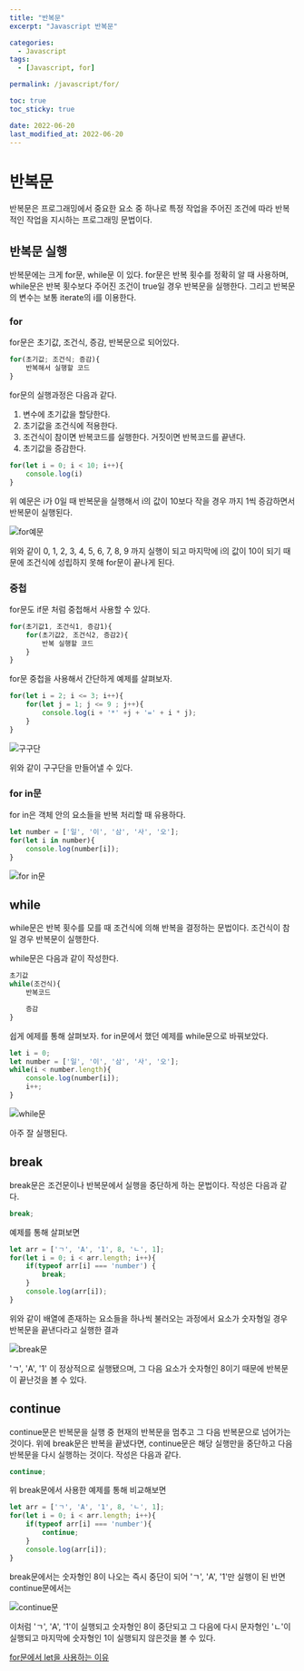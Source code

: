 ```yaml
---
title: "반복문"
excerpt: "Javascript 반복문"

categories:
  - Javascript
tags:
  - [Javascript, for]

permalink: /javascript/for/

toc: true
toc_sticky: true

date: 2022-06-20
last_modified_at: 2022-06-20
---
```


# 반복문
반복문은 프로그래밍에서 중요한 요소 중 하나로 특정 작업을 주어진 조건에 따라 반복적인 작업을 지시하는 프로그래밍 문법이다.

## 반복문 실행
반복문에는 크게 for문, while문 이 있다. for문은 반복 횟수를 정확히 알 때 사용하며, while문은 반복 횟수보다 주어진 조건이 true일 경우 반복문을 실행한다.
그리고 반복문의 변수는 보통 iterate의 i를 이용한다.

### for
for문은 초기값, 조건식, 증감, 반복문으로 되어있다. 
```javascript
for(초기값; 조건식; 증감){
    반복해서 실행할 코드
}
```
for문의 실행과정은 다음과 같다.
1. 변수에 초기값을 할당한다.
2. 초기값을 조건식에 적용한다.
3. 조건식이 참이면 반복코드를 실행한다. 거짓이면 반복코드를 끝낸다.
4. 초기값을 증감한다.

```javascript
for(let i = 0; i < 10; i++){
    console.log(i)
}
```
위 예문은 i가 0일 때 반복문을 실행해서 i의 값이 10보다 작을 경우 까지 1씩 증감하면서 반복문이 실행된다.

![for예문](https://user-images.githubusercontent.com/46247666/56254984-01d1d800-60fe-11e9-99a8-0dff10672eb9.jpg)

위와 같이 0, 1, 2, 3, 4, 5, 6, 7, 8, 9 까지 실행이 되고 마지막에 i의 값이 10이 되기 때문에 조건식에 성립하지 못해 for문이 끝나게 된다.

### 중첩
for문도 if문 처럼 중첩해서 사용할 수 있다. 
```javascript
for(초기값1, 조건식1, 증감1){
    for(초기값2, 조건식2, 증감2){
        반복 실행할 코드
    }
}
```

for문 중첩을 사용해서 간단하게 예제를 살펴보자.

```javascript
for(let i = 2; i <= 3; i++){
    for(let j = 1; j <= 9 ; j++){
        console.log(i + '*' +j + '=' + i * j);
    }
}
```

![구구단](https://user-images.githubusercontent.com/46247666/56255487-08f9e580-6100-11e9-9a77-0d92b4956219.jpg)

위와 같이 구구단을 만들어낼 수 있다.

### for in문
for in은 객체 안의 요소들을 반복 처리할 때 유용하다.
```javascript
let number = ['일', '이', '삼', '사', '오'];
for(let i in number){
    console.log(number[i]);
}
```
![for in문](https://user-images.githubusercontent.com/46247666/56255862-5c206800-6101-11e9-9413-5ee66a4a0566.jpg)

## while
while문은 반복 횟수를 모를 때 조건식에 의해 반복을 결정하는 문법이다. 조건식이 참일 경우 반복문이 실행한다.

while문은 다음과 같이 작성한다.
```javascript
초기값
while(조건식){
    반복코드

    증감
}
```

쉽게 에제를 통해 살펴보자.
for in문에서 했던 예제를 while문으로 바꿔보았다.

```javascript
let i = 0;
let number = ['일', '이', '삼', '사', '오'];
while(i < number.length){
    console.log(number[i]);
    i++;
}
```

![while문](https://user-images.githubusercontent.com/46247666/56256967-bcb1a400-6105-11e9-9a53-ed809930190c.jpg)

아주 잘 실행된다.

## break
break문은 조건문이나 반복문에서 실행을 중단하게 하는 문법이다. 작성은 다음과 같다.
```javascript
break;
```
예제를 통해 살펴보면
```javascript
let arr = ['ㄱ', 'A', '1', 8, 'ㄴ', 1];
for(let i = 0; i < arr.length; i++){
    if(typeof arr[i] === 'number') {
        break;
    }
    console.log(arr[i]);
}
```

위와 같이 배열에 존재하는 요소들을 하나씩 불러오는 과정에서 요소가 숫자형일 경우 반복문을 끝낸다라고 실행한 결과

![break문](https://user-images.githubusercontent.com/46247666/56258812-dd7cf800-610b-11e9-9507-0f572869bca1.jpg)

'ㄱ', 'A', '1' 이 정상적으로 실행됐으며, 그 다음 요소가 숫자형인 8이기 때문에 반복문이 끝난것을 볼 수 있다.

## continue 
continue문은 반복문을 실행 중 현재의 반복문을 멈추고 그 다음 반복문으로 넘어가는 것이다. 위에 break문은 반복을 끝냈다면, continue문은 해당 실행만을 중단하고 다음 반복문을 다시 실행하는 것이다. 작성은 다음과 같다.
```javascript
continue;
```
위 break문에서 사용한 예제를 통해 비교해보면
```javascript
let arr = ['ㄱ', 'A', '1', 8, 'ㄴ', 1];
for(let i = 0; i < arr.length; i++){
    if(typeof arr[i] === 'number'){
        continue;
    }
    console.log(arr[i]);
}
```
break문에서는 숫자형인 8이 나오는 즉시 중단이 되어 'ㄱ', 'A', '1'만 실행이 된 반면 continue문에서는

![continue문](https://user-images.githubusercontent.com/46247666/56259342-a3acf100-610d-11e9-8c29-790b2f1f20fb.jpg)

이처럼 'ㄱ', 'A', '1'이 실행되고 숫자형인 8이 중단되고 그 다음에 다시 문자형인 'ㄴ'이 실행되고 마지막에 숫자형인 1이 실행되지 않은것을 볼 수 있다.

[for문에서 let을 사용하는 이유](#)